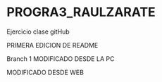 # PROGRA3_RAULZARATE
Ejercicio clase gitHub

PRIMERA EDICION DE README

Branch 1
MODIFICADO DESDE LA PC

MODIFICADO DESDE WEB
